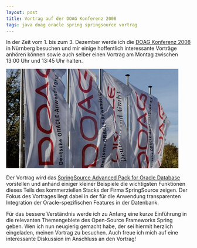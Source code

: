 ```yaml
---
layout: post
title: Vortrag auf der DOAG Konferenz 2008
tags: java doag oracle spring springsource vortrag
---
```


In der Zeit vom 1. bis zum 3. Dezember werde ich die [DOAG Konferenz 2008](http://www.doag.org/konferenz/doag/2008/) in Nürnberg besuchen und mir einige hoffentlich interessante Vorträge anhören können sowie auch selber einen Vortrag am Montag zwischen 13:00 Uhr und 13:45 Uhr halten.

![DOAG Konferenz 2008](/images/2008-11-21/doag.jpg)

Der Vortrag wird das [SpringSource Advanced Pack for Oracle Database](http://www.springsource.com/products/suite/apfororacledb) vorstellen und anhand einiger kleiner Beispiele die wichtigsten Funktionen dieses Teils des kommerziellen Stacks der Firma SpringSource zeigen. Der Fokus des Vortrages liegt dabei in der für die Anwendung transparenten Integration der Oracle-spezifischen Features in der Datenbank.

Für das bessere Verständnis werde ich zu Anfang eine kurze Einführung in die relevanten Themengebiete des Open-Source Frameworks Spring geben. Wen ich nun neugierig gemacht habe, der sei hiermit herzlich eingeladen, meinen Vortrag zu besuchen. Auch freue ich mich auf eine interessante Diskussion im Anschluss an den Vortrag!

